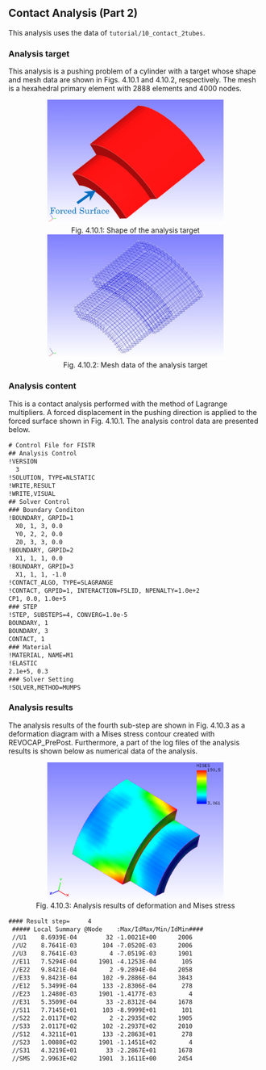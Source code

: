 ## Contact Analysis (Part 2)

This analysis uses the data of `tutorial/10_contact_2tubes`.

### Analysis target

This analysis is a pushing problem of a cylinder with a target whose shape and mesh data are shown in Figs. 4.10.1 and 4.10.2, respectively. The mesh is a hexahedral primary element with 2888 elements and 4000 nodes.

<div style="text-align: center;">
<img src="./media/tutorial10_01.png" width="350px"><br>
Fig. 4.10.1: Shape of the analysis target
</div>

<div style="text-align: center;">
<img src="./media/tutorial10_02.png" width="350px"><br>
Fig. 4.10.2: Mesh data of the analysis target
</div>

### Analysis content

This is a contact analysis performed with the method of Lagrange multipliers. A forced displacement in the pushing direction is applied to the forced surface shown in Fig. 4.10.1. The analysis control data are presented below.

```
# Control File for FISTR
## Analysis Control
!VERSION
  3
!SOLUTION, TYPE=NLSTATIC
!WRITE,RESULT
!WRITE,VISUAL
## Solver Control
### Boundary Conditon
!BOUNDARY, GRPID=1
  X0, 1, 3, 0.0
  Y0, 2, 2, 0.0
  Z0, 3, 3, 0.0
!BOUNDARY, GRPID=2
  X1, 1, 1, 0.0
!BOUNDARY, GRPID=3
  X1, 1, 1, -1.0
!CONTACT_ALGO, TYPE=SLAGRANGE
!CONTACT, GRPID=1, INTERACTION=FSLID, NPENALTY=1.0e+2
CP1, 0.0, 1.0e+5
### STEP
!STEP, SUBSTEPS=4, CONVERG=1.0e-5
BOUNDARY, 1
BOUNDARY, 3
CONTACT, 1
### Material
!MATERIAL, NAME=M1
!ELASTIC
2.1e+5, 0.3
### Solver Setting
!SOLVER,METHOD=MUMPS
```

### Analysis results

The analysis results of the fourth sub-step are shown in Fig. 4.10.3 as a deformation diagram with a Mises stress contour created with REVOCAP\_PrePost. Furthermore, a part of the log files of the analysis results is shown below as numerical data of the analysis.

<div style="text-align: center;">
<img src="./media/tutorial10_03.png" width="350px"><br>
Fig. 4.10.3: Analysis results of deformation and Mises stress
</div>

```
#### Result step=     4
 ##### Local Summary @Node    :Max/IdMax/Min/IdMin####
 //U1    8.6939E-04        32 -1.0021E+00      2006
 //U2    8.7641E-03       104 -7.0520E-03      2006
 //U3    8.7641E-03         4 -7.0519E-03      1901
 //E11   7.5294E-04      1901 -4.1253E-04       105
 //E22   9.8421E-04         2 -9.2894E-04      2058
 //E33   9.8423E-04       102 -9.2886E-04      3843
 //E12   5.3499E-04       133 -2.8306E-04       278
 //E23   1.2480E-03      1901 -1.4177E-03         4
 //E31   5.3509E-04        33 -2.8312E-04      1678
 //S11   7.7145E+01       103 -8.9999E+01       101
 //S22   2.0117E+02         2 -2.2935E+02      1905
 //S33   2.0117E+02       102 -2.2937E+02      2010
 //S12   4.3211E+01       133 -2.2863E+01       278
 //S23   1.0080E+02      1901 -1.1451E+02         4
 //S31   4.3219E+01        33 -2.2867E+01      1678
 //SMS   2.9963E+02      1901  3.1611E+00      2454
```
